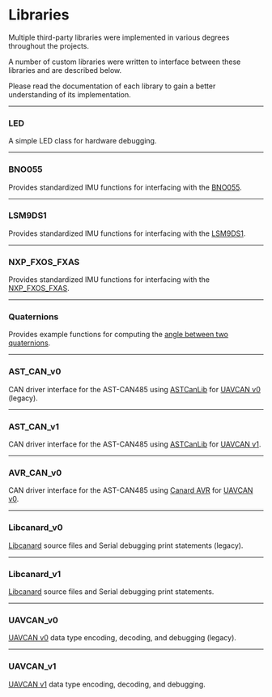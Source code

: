 # Libraries

Multiple third-party libraries were implemented in various degrees throughout the projects. 

A number of custom libraries were written to interface between these libraries and are described below.

Please read the documentation of each library to gain a better understanding of its implementation.

---

### LED

A simple LED class for hardware debugging.

---

### BNO055

Provides standardized IMU functions for interfacing with the [BNO055](https://www.adafruit.com/product/2472).

---

### LSM9DS1

Provides standardized IMU functions for interfacing with the [LSM9DS1](https://www.adafruit.com/product/3387).

---

### NXP_FXOS_FXAS

Provides standardized IMU functions for interfacing with the [NXP_FXOS_FXAS](https://www.adafruit.com/product/3463).

---

### Quaternions

Provides example functions for computing the [angle between two quaternions](https://math.stackexchange.com/questions/167827/compute-angle-between-quaternions-in-matlab).

---

### AST_CAN_v0

CAN driver interface for the AST-CAN485 using [ASTCanLib](https://github.com/Atlantis-Specialist-Technologies/AST_CAN_Arduino_Library/blob/master/src/ASTCanLib.h) for [UAVCAN v0](https://legacy.uavcan.org/) (legacy).

---

### AST_CAN_v1

CAN driver interface for the AST-CAN485 using [ASTCanLib](https://github.com/Atlantis-Specialist-Technologies/AST_CAN_Arduino_Library/blob/master/src/ASTCanLib.h) for [UAVCAN v1](https://uavcan.org/).

---

### AVR_CAN_v0

CAN driver interface for the AST-CAN485 using [Canard AVR](https://github.com/UAVCAN/libcanard/tree/legacy-v0/drivers/avr) for [UAVCAN v0](https://legacy.uavcan.org/).

---

### Libcanard_v0

[Libcanard](https://github.com/UAVCAN/libcanard/tree/legacy-v0) source files and Serial debugging print statements (legacy).

---

### Libcanard_v1

[Libcanard](https://github.com/UAVCAN/libcanard/tree/master) source files and Serial debugging print statements.

---

### UAVCAN_v0

[UAVCAN v0](https://legacy.uavcan.org/) data type encoding, decoding, and debugging (legacy).

---

### UAVCAN_v1

[UAVCAN v1](https://uavcan.org/) data type encoding, decoding, and debugging.

